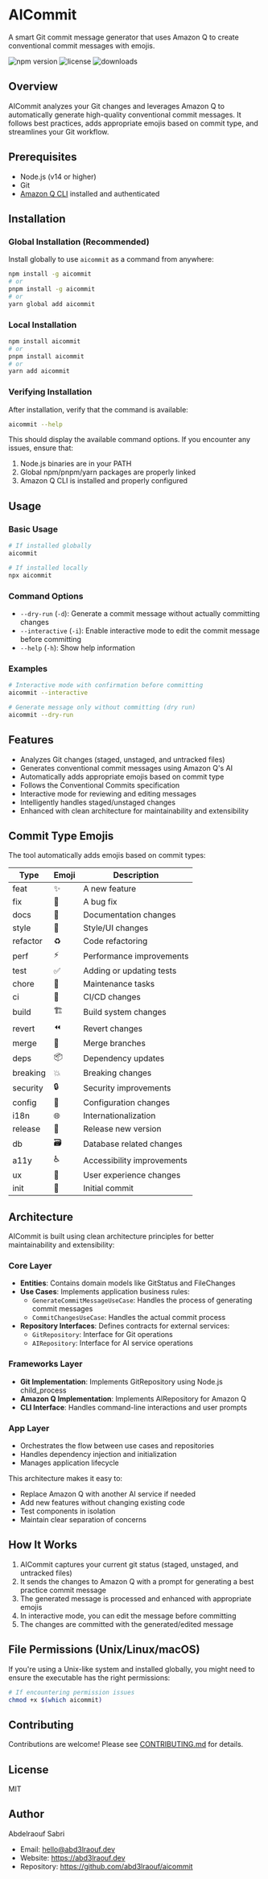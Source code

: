 # AICommit

A smart Git commit message generator that uses Amazon Q to create conventional commit messages with emojis.

![npm version](https://img.shields.io/npm/v/aicommit)
![license](https://img.shields.io/npm/l/aicommit)
![downloads](https://img.shields.io/npm/dm/aicommit)

## Overview

AICommit analyzes your Git changes and leverages Amazon Q to automatically generate high-quality conventional commit messages. It follows best practices, adds appropriate emojis based on commit type, and streamlines your Git workflow.

## Prerequisites

- Node.js (v14 or higher)
- Git
- [Amazon Q CLI](https://aws.amazon.com/q/) installed and authenticated

## Installation

### Global Installation (Recommended)

Install globally to use `aicommit` as a command from anywhere:

```bash
npm install -g aicommit
# or 
pnpm install -g aicommit
# or
yarn global add aicommit
```

### Local Installation

```bash
npm install aicommit
# or
pnpm install aicommit
# or
yarn add aicommit
```

### Verifying Installation

After installation, verify that the command is available:

```bash
aicommit --help
```

This should display the available command options. If you encounter any issues, ensure that:

1. Node.js binaries are in your PATH
2. Global npm/pnpm/yarn packages are properly linked
3. Amazon Q CLI is installed and properly configured

## Usage

### Basic Usage

```bash
# If installed globally
aicommit

# If installed locally
npx aicommit
```

### Command Options

- `--dry-run` (`-d`): Generate a commit message without actually committing changes
- `--interactive` (`-i`): Enable interactive mode to edit the commit message before committing
- `--help` (`-h`): Show help information

### Examples

```bash
# Interactive mode with confirmation before committing
aicommit --interactive

# Generate message only without committing (dry run)
aicommit --dry-run
```

## Features

- Analyzes Git changes (staged, unstaged, and untracked files)
- Generates conventional commit messages using Amazon Q's AI
- Automatically adds appropriate emojis based on commit type
- Follows the Conventional Commits specification
- Interactive mode for reviewing and editing messages
- Intelligently handles staged/unstaged changes
- Enhanced with clean architecture for maintainability and extensibility

## Commit Type Emojis

The tool automatically adds emojis based on commit types:

| Type     | Emoji | Description                |
|----------|-------|----------------------------|
| feat     | ✨    | A new feature              |
| fix      | 🐛    | A bug fix                  |
| docs     | 📝    | Documentation changes      |
| style    | 💄    | Style/UI changes           |
| refactor | ♻️    | Code refactoring           |
| perf     | ⚡️    | Performance improvements   |
| test     | ✅    | Adding or updating tests   |
| chore    | 🔧    | Maintenance tasks          |
| ci       | 👷    | CI/CD changes              |
| build    | 🏗️    | Build system changes       |
| revert   | ⏪    | Revert changes             |
| merge    | 🔀    | Merge branches             |
| deps     | 📦    | Dependency updates         |
| breaking | 💥    | Breaking changes           |
| security | 🔒    | Security improvements      |
| config   | 🔧    | Configuration changes      |
| i18n     | 🌐    | Internationalization       |
| release  | 🚀    | Release new version        |
| db       | 🗃️    | Database related changes   |
| a11y     | ♿    | Accessibility improvements |
| ux       | 🎨    | User experience changes    |
| init     | 🎉    | Initial commit             |

## Architecture

AICommit is built using clean architecture principles for better maintainability and extensibility:

### Core Layer
- **Entities**: Contains domain models like GitStatus and FileChanges
- **Use Cases**: Implements application business rules:
  - `GenerateCommitMessageUseCase`: Handles the process of generating commit messages
  - `CommitChangesUseCase`: Handles the actual commit process
- **Repository Interfaces**: Defines contracts for external services:
  - `GitRepository`: Interface for Git operations
  - `AIRepository`: Interface for AI service operations

### Frameworks Layer
- **Git Implementation**: Implements GitRepository using Node.js child_process
- **Amazon Q Implementation**: Implements AIRepository for Amazon Q
- **CLI Interface**: Handles command-line interactions and user prompts

### App Layer
- Orchestrates the flow between use cases and repositories
- Handles dependency injection and initialization
- Manages application lifecycle

This architecture makes it easy to:
- Replace Amazon Q with another AI service if needed
- Add new features without changing existing code
- Test components in isolation
- Maintain clear separation of concerns

## How It Works

1. AICommit captures your current git status (staged, unstaged, and untracked files)
2. It sends the changes to Amazon Q with a prompt for generating a best practice commit message
3. The generated message is processed and enhanced with appropriate emojis
4. In interactive mode, you can edit the message before committing
5. The changes are committed with the generated/edited message

## File Permissions (Unix/Linux/macOS)

If you're using a Unix-like system and installed globally, you might need to ensure the executable has the right permissions:

```bash
# If encountering permission issues
chmod +x $(which aicommit)
```

## Contributing

Contributions are welcome! Please see [CONTRIBUTING.md](CONTRIBUTING.md) for details.

## License

MIT

## Author

Abdelraouf Sabri
- Email: hello@abd3lraouf.dev
- Website: https://abd3lraouf.dev
- Repository: https://github.com/abd3lraouf/aicommit 
